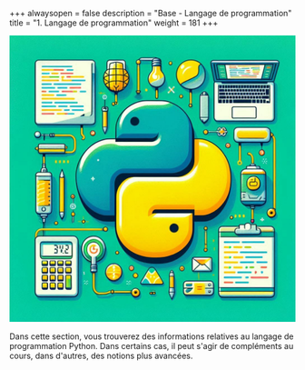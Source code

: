 +++
alwaysopen = false
description = "Base - Langage de programmation"
title = "1. Langage de programmation"
weight = 181
+++

![Python](./lang-prog.jpeg?width=25vw)

Dans cette section, vous trouverez des informations relatives au langage de programmation Python. Dans certains cas, il peut s'agir de compléments au cours, dans d'autres, des notions plus avancées.
